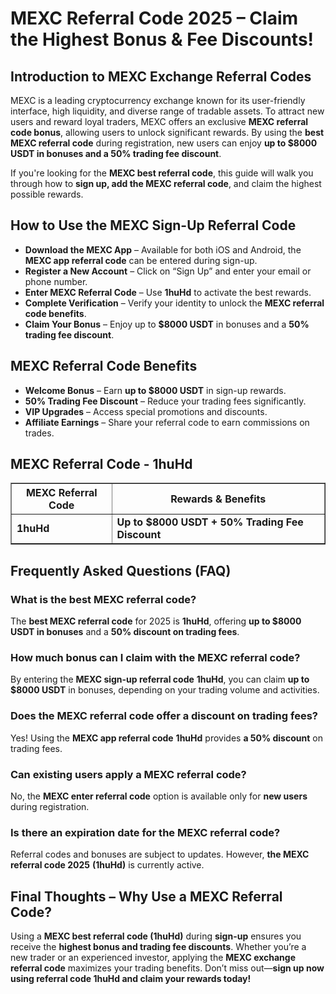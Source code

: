 <h1>MEXC Referral Code 2025 – Claim the Highest Bonus & Fee Discounts!</h1>
<h2>Introduction to MEXC Exchange Referral Codes</h2>
<p>MEXC is a leading cryptocurrency exchange known for its user-friendly interface, high liquidity, and diverse range of tradable assets. To attract new users and reward loyal traders, MEXC offers an exclusive <strong>MEXC referral code bonus</strong>, allowing users to unlock significant rewards. By using the <strong>best MEXC referral code</strong> during registration, new users can enjoy <strong>up to $8000 USDT in bonuses and a 50% trading fee discount</strong>.</p>
<p>If you're looking for the <strong>MEXC best referral code</strong>, this guide will walk you through how to <strong>sign up, add the MEXC referral code</strong>, and claim the highest possible rewards.</p>

<h2>How to Use the MEXC Sign-Up Referral Code</h2>
<ul>
    <li><strong>Download the MEXC App</strong> – Available for both iOS and Android, the <strong>MEXC app referral code</strong> can be entered during sign-up.</li>
    <li><strong>Register a New Account</strong> – Click on “Sign Up” and enter your email or phone number.</li>
    <li><strong>Enter MEXC Referral Code</strong> – Use <strong>1huHd</strong> to activate the best rewards.</li>
    <li><strong>Complete Verification</strong> – Verify your identity to unlock the <strong>MEXC referral code benefits</strong>.</li>
    <li><strong>Claim Your Bonus</strong> – Enjoy up to <strong>$8000 USDT</strong> in bonuses and a <strong>50% trading fee discount</strong>.</li>
</ul>

<h2>MEXC Referral Code Benefits</h2>
<ul>
    <li><strong>Welcome Bonus</strong> – Earn <strong>up to $8000 USDT</strong> in sign-up rewards.</li>
    <li><strong>50% Trading Fee Discount</strong> – Reduce your trading fees significantly.</li>
    <li><strong>VIP Upgrades</strong> – Access special promotions and discounts.</li>
    <li><strong>Affiliate Earnings</strong> – Share your referral code to earn commissions on trades.</li>
</ul>

<h2>MEXC Referral Code - 1huHd</h2>
<table border="1">
    <tr>
        <th>MEXC Referral Code</th>
        <th>Rewards & Benefits</th>
    </tr>
    <tr>
        <td><strong>1huHd</strong></td>
        <td><strong>Up to $8000 USDT + 50% Trading Fee Discount</strong></td>
    </tr>
</table>

<h2>Frequently Asked Questions (FAQ)</h2>

<h3>What is the best MEXC referral code?</h3>
<p>The <strong>best MEXC referral code</strong> for 2025 is <strong>1huHd</strong>, offering <strong>up to $8000 USDT in bonuses</strong> and a <strong>50% discount on trading fees</strong>.</p>

<h3>How much bonus can I claim with the MEXC referral code?</h3>
<p>By entering the <strong>MEXC sign-up referral code</strong> <strong>1huHd</strong>, you can claim <strong>up to $8000 USDT</strong> in bonuses, depending on your trading volume and activities.</p>

<h3>Does the MEXC referral code offer a discount on trading fees?</h3>
<p>Yes! Using the <strong>MEXC app referral code</strong> <strong>1huHd</strong> provides <strong>a 50% discount</strong> on trading fees.</p>

<h3>Can existing users apply a MEXC referral code?</h3>
<p>No, the <strong>MEXC enter referral code</strong> option is available only for <strong>new users</strong> during registration.</p>

<h3>Is there an expiration date for the MEXC referral code?</h3>
<p>Referral codes and bonuses are subject to updates. However, <strong>the MEXC referral code 2025</strong> <strong>(1huHd)</strong> is currently active.</p>

<h2>Final Thoughts – Why Use a MEXC Referral Code?</h2>
<p>Using a <strong>MEXC best referral code (1huHd)</strong> during <strong>sign-up</strong> ensures you receive the <strong>highest bonus and trading fee discounts</strong>. Whether you’re a new trader or an experienced investor, applying the <strong>MEXC exchange referral code</strong> maximizes your trading benefits. Don’t miss out—<strong>sign up now using referral code 1huHd and claim your rewards today!</strong></p>
